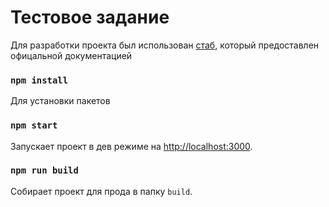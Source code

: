 # Тестовое задание
Для разработки проекта был использован [стаб](https://github.com/facebook/create-react-app), который предоставлен офицальной документацией

### `npm install`
Для установки пакетов

### `npm start`
Запускает проект в дев режиме на [http://localhost:3000](http://localhost:3000).

### `npm run build`
Собирает проект для прода в папку `build`.

